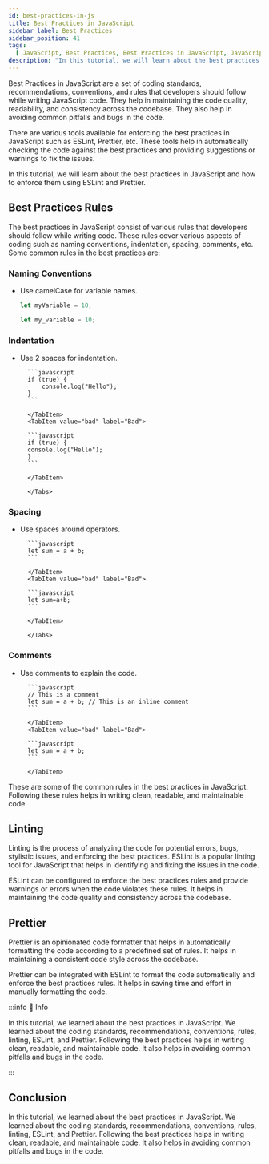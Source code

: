 ```yaml
---
id: best-practices-in-js
title: Best Practices in JavaScript
sidebar_label: Best Practices
sidebar_position: 41
tags:
  [ JavaScript, Best Practices, Best Practices in JavaScript, JavaScript Best Practices, JavaScript Best Practices Tutorial, JavaScript Best Practices Example, JavaScript Best Practices Coding Standards, JavaScript Best Practices Recommendations, JavaScript Best Practices Conventions, JavaScript Best Practices Rules, JavaScript Best Practices Linting, JavaScript Best Practices ESLint, JavaScript Best Practices Prettier ]
description: "In this tutorial, we will learn about the best practices in JavaScript. We will learn about the coding standards, recommendations, conventions, rules, linting, ESLint, Prettier."
---
```


Best Practices in JavaScript are a set of coding standards, recommendations, conventions, and rules that developers should follow while writing JavaScript code. They help in maintaining the code quality, readability, and consistency across the codebase. They also help in avoiding common pitfalls and bugs in the code.

There are various tools available for enforcing the best practices in JavaScript such as ESLint, Prettier, etc. These tools help in automatically checking the code against the best practices and providing suggestions or warnings to fix the issues.

In this tutorial, we will learn about the best practices in JavaScript and how to enforce them using ESLint and Prettier.

## Best Practices Rules

The best practices in JavaScript consist of various rules that developers should follow while writing code. These rules cover various aspects of coding such as naming conventions, indentation, spacing, comments, etc. Some common rules in the best practices are:

### Naming Conventions

- Use camelCase for variable names.

  <Tabs defaultValue="good" groupId="naming-conventions">
    <TabItem value="good" label="Good">
  
    ```javascript
    let myVariable = 10;
    ```
  
    </TabItem>
    <TabItem value="bad" label="Bad">
  
    ```javascript
    let my_variable = 10;
    ```
  
    </TabItem>

    </Tabs>

### Indentation

- Use 2 spaces for indentation.

    <Tabs defaultValue="good" groupId="indentation">
        <TabItem value="good" label="Good">
    
        ```javascript
        if (true) {
            console.log("Hello");
        }
        ```
    
        </TabItem>
        <TabItem value="bad" label="Bad">
    
        ```javascript
        if (true) {
        console.log("Hello");
        }
        ```
    
        </TabItem>
    
        </Tabs>

### Spacing

- Use spaces around operators.

    <Tabs defaultValue="good" groupId="spacing">
        <TabItem value="good" label="Good">
    
        ```javascript
        let sum = a + b;
        ```
    
        </TabItem>
        <TabItem value="bad" label="Bad">
    
        ```javascript
        let sum=a+b;
        ```
    
        </TabItem>
    
        </Tabs>

### Comments

- Use comments to explain the code.

    <Tabs defaultValue="good" groupId="comments">
        <TabItem value="good" label="Good">
    
        ```javascript
        // This is a comment
        let sum = a + b; // This is an inline comment
        ```
    
        </TabItem>
        <TabItem value="bad" label="Bad">
    
        ```javascript
        let sum = a + b;
        ```
    
        </TabItem>
    
     </Tabs>

These are some of the common rules in the best practices in JavaScript. Following these rules helps in writing clean, readable, and maintainable code.

## Linting

Linting is the process of analyzing the code for potential errors, bugs, stylistic issues, and enforcing the best practices. ESLint is a popular linting tool for JavaScript that helps in identifying and fixing the issues in the code.

ESLint can be configured to enforce the best practices rules and provide warnings or errors when the code violates these rules. It helps in maintaining the code quality and consistency across the codebase.

## Prettier

Prettier is an opinionated code formatter that helps in automatically formatting the code according to a predefined set of rules. It helps in maintaining a consistent code style across the codebase.

Prettier can be integrated with ESLint to format the code automatically and enforce the best practices rules. It helps in saving time and effort in manually formatting the code.

:::info 📝 Info

In this tutorial, we learned about the best practices in JavaScript. We learned about the coding standards, recommendations, conventions, rules, linting, ESLint, and Prettier. Following the best practices helps in writing clean, readable, and maintainable code. It also helps in avoiding common pitfalls and bugs in the code.

:::

## Conclusion

In this tutorial, we learned about the best practices in JavaScript. We learned about the coding standards, recommendations, conventions, rules, linting, ESLint, and Prettier. Following the best practices helps in writing clean, readable, and maintainable code. It also helps in avoiding common pitfalls and bugs in the code.